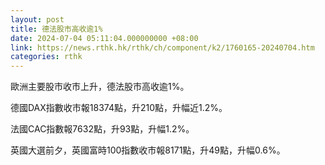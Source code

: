 ```yaml
---
layout: post
title: 德法股市高收逾1%
date: 2024-07-04 05:11:04.000000000 +08:00
link: https://news.rthk.hk/rthk/ch/component/k2/1760165-20240704.htm
categories: rthk
---
```


歐洲主要股市收市上升，德法股市高收逾1%。

德國DAX指數收市報18374點，升210點，升幅近1.2%。

法國CAC指數報7632點，升93點，升幅1.2%。

英國大選前夕，英國富時100指數收市報8171點，升49點，升幅0.6%。
